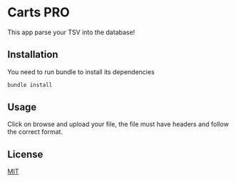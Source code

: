 # Carts PRO

This app parse your TSV into the database!

## Installation

You need to run bundle to install its dependencies

```bash
bundle install
```

## Usage
Click on browse and upload your file, the file must have headers and follow the correct format.


## License
[MIT](https://choosealicense.com/licenses/mit/)
